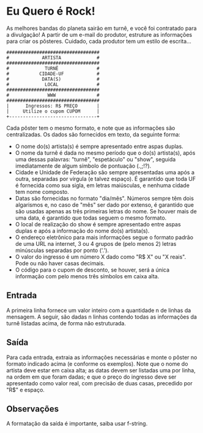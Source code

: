 # Eu Quero é Rock!

As melhores bandas do planeta sairão em turnê, e você foi contratado para a divulgação! A partir de um e-mail do produtor, estruture as informações para criar os pôsteres. Cuidado, cada produtor tem um estilo de escrita...

```
##################################
#            ARTISTA             #
##################################
#             TURNÊ              #
#           CIDADE-UF            #
#            DATA(S)             #
#             LOCAL              #
##################################
#              WWW               #
##################################
|      Ingressos: R$ PREÇO       |
|     Utilize o cupom CUPOM      |
+--------------------------------+
```

Cada pôster tem o mesmo formato, e note que as informações são centralizadas. Os dados são fornecidos em texto, da seguinte forma:

- O nome do(s) artista(s) é sempre apresentado entre aspas duplas.
- O nome da turnê é dada no mesmo período que o do(s) artista(s), após uma dessas palavras: "turnê", "espetáculo" ou "show", seguida imediatamente de algum símbolo de pontuação (.,;!?).
- Cidade e Unidade de Federação são sempre apresentadas uma após a outra, separadas por vírgula (e talvez espaço). É garantido que toda UF é fornecida como sua sigla, em letras maiúsculas, e nenhuma cidade tem nome composto.
- Datas são fornecidas no formato "dia/mês". Números sempre têm dois algarismos e, no caso de "mês" ser dado por extenso, é garantido que são usadas apenas as três primeiras letras do nome. Se houver mais de uma data, é garantido que todas seguem o mesmo formato.
- O local de realização do show é sempre apresentado entre aspas duplas e após a informação do nome do(s) artista(s).
- O endereço eletrônico para mais informações segue o formato padrão de uma URL na internet, 3 ou 4 grupos de (pelo menos 2) letras minúsculas separadas por ponto ('.').
- O valor do ingresso é um número X dado como "R$ X" ou "X reais". Pode ou não haver casas decimais.
- O código para o cupom de desconto, se houver, será a única informação com pelo menos três símbolos em caixa alta.

## Entrada
A primeira linha fornece um valor inteiro com a quantidade n de linhas da mensagem. A seguir, são dadas n linhas contendo todas as informações da turnê listadas acima, de forma não estruturada.

## Saída
Para cada entrada, extraia as informações necessárias e monte o pôster no formato indicado acima (e conforme os exemplos). Note que o nome do artista deve estar em caixa alta; as datas devem ser listadas uma por linha, na ordem em que foram dadas; e que o preço do ingresso deve ser apresentado como valor real, com precisão de duas casas, precedido por "R$" e espaço.

## Observações
A formatação da saída é importante, saiba usar f-string.

